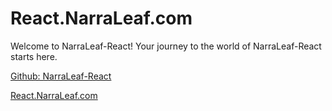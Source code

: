 # React.NarraLeaf.com

Welcome to NarraLeaf-React! Your journey to the world of NarraLeaf-React starts here.

[Github: NarraLeaf-React](https://github.com/NarraLeaf/narraleaf-react)

[React.NarraLeaf.com](https://react.narraleaf.com)


